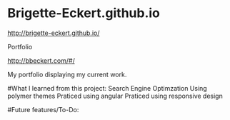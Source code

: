 # Brigette-Eckert.github.io

http://brigette-eckert.github.io/

Portfolio

http://bbeckert.com/#/

My portfolio displaying my current work.

#What I learned from this project: 
  Search Engine Optimzation 
  Using polymer themes 
  Praticed using angular
  Praticed using responsive design

#Future features/To-Do: 
